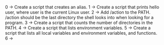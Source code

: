 0 -> Create a script that creates an alias.
1 -> Create a script that prints hello user, where user is the current Linux user.
2 -> Add /action to the PATH. /action should be the last directory the shell looks into when looking for a program.
3 -> Create a script that counts the number of directories in the PATH.
4 -> Create a script that lists environment variables.
5 -> Create a script that lists all local variables and environment variables, and functions.
6 ->  
